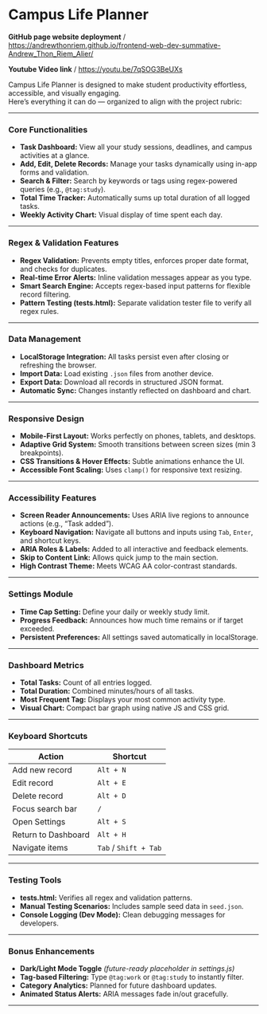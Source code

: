 # Campus Life Planner

**GitHub page website deployment**
/ https://andrewthonriem.github.io/frontend-web-dev-summative-Andrew_Thon_Riem_Alier/

**Youtube Video link**
/ https://youtu.be/7qSOG3BeUXs

Campus Life Planner is designed to make student productivity effortless, accessible, and visually engaging.  
Here’s everything it can do — organized to align with the project rubric:

---

### Core Functionalities
- **Task Dashboard:** View all your study sessions, deadlines, and campus activities at a glance.  
- **Add, Edit, Delete Records:** Manage your tasks dynamically using in-app forms and validation.  
- **Search & Filter:** Search by keywords or tags using regex-powered queries (e.g., `@tag:study`).  
- **Total Time Tracker:** Automatically sums up total duration of all logged tasks.  
- **Weekly Activity Chart:** Visual display of time spent each day.  

---

### Regex & Validation Features
- **Regex Validation:** Prevents empty titles, enforces proper date format, and checks for duplicates.  
- **Real-time Error Alerts:** Inline validation messages appear as you type.  
- **Smart Search Engine:** Accepts regex-based input patterns for flexible record filtering.  
- **Pattern Testing (tests.html):** Separate validation tester file to verify all regex rules.  

---

### Data Management
- **LocalStorage Integration:** All tasks persist even after closing or refreshing the browser.  
- **Import Data:** Load existing `.json` files from another device.  
- **Export Data:** Download all records in structured JSON format.  
- **Automatic Sync:** Changes instantly reflected on dashboard and chart.  

---

### Responsive Design
- **Mobile-First Layout:** Works perfectly on phones, tablets, and desktops.  
- **Adaptive Grid System:** Smooth transitions between screen sizes (min 3 breakpoints).  
- **CSS Transitions & Hover Effects:** Subtle animations enhance the UI.  
- **Accessible Font Scaling:** Uses `clamp()` for responsive text resizing.  

---

### Accessibility Features
- **Screen Reader Announcements:** Uses ARIA live regions to announce actions (e.g., “Task added”).  
- **Keyboard Navigation:** Navigate all buttons and inputs using `Tab`, `Enter`, and shortcut keys.  
- **ARIA Roles & Labels:** Added to all interactive and feedback elements.  
- **Skip to Content Link:** Allows quick jump to the main section.  
- **High Contrast Theme:** Meets WCAG AA color-contrast standards.  

---

### Settings Module
- **Time Cap Setting:** Define your daily or weekly study limit.  
- **Progress Feedback:** Announces how much time remains or if target exceeded.  
- **Persistent Preferences:** All settings saved automatically in localStorage.  

---

### Dashboard Metrics
- **Total Tasks:** Count of all entries logged.  
- **Total Duration:** Combined minutes/hours of all tasks.  
- **Most Frequent Tag:** Displays your most common activity type.  
- **Visual Chart:** Compact bar graph using native JS and CSS grid.  

---

### Keyboard Shortcuts
| Action | Shortcut |
|---------|-----------|
| Add new record | `Alt + N` |
| Edit record | `Alt + E` |
| Delete record | `Alt + D` |
| Focus search bar | `/` |
| Open Settings | `Alt + S` |
| Return to Dashboard | `Alt + H` |
| Navigate items | `Tab` / `Shift + Tab` |

---

### Testing Tools
- **tests.html:** Verifies all regex and validation patterns.  
- **Manual Testing Scenarios:** Includes sample seed data in `seed.json`.  
- **Console Logging (Dev Mode):** Clean debugging messages for developers.  

---

### Bonus Enhancements
- **Dark/Light Mode Toggle** *(future-ready placeholder in settings.js)*  
- **Tag-based Filtering:** Type `@tag:work` or `@tag:study` to instantly filter.  
- **Category Analytics:** Planned for future dashboard updates.  
- **Animated Status Alerts:** ARIA messages fade in/out gracefully.  

---
